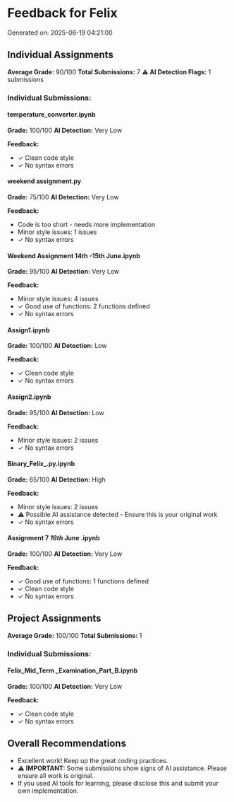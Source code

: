 # Feedback for Felix

Generated on: 2025-06-19 04:21:00

## Individual Assignments

**Average Grade:** 90/100
**Total Submissions:** 7
**⚠️ AI Detection Flags:** 1 submissions

### Individual Submissions:

#### temperature_converter.ipynb
**Grade:** 100/100
**AI Detection:** Very Low

**Feedback:**
- ✓ Clean code style
- ✓ No syntax errors

#### weekend assignment.py
**Grade:** 75/100
**AI Detection:** Very Low

**Feedback:**
- Code is too short - needs more implementation
- Minor style issues: 1 issues
- ✓ No syntax errors

#### Weekend Assignment 14th -15th June.ipynb
**Grade:** 95/100
**AI Detection:** Very Low

**Feedback:**
- Minor style issues: 4 issues
- ✓ Good use of functions: 2 functions defined
- ✓ No syntax errors

#### Assign1.ipynb
**Grade:** 100/100
**AI Detection:** Low

**Feedback:**
- ✓ Clean code style
- ✓ No syntax errors

#### Assign2.ipynb
**Grade:** 95/100
**AI Detection:** Low

**Feedback:**
- Minor style issues: 2 issues
- ✓ No syntax errors

#### Binary_Felix_.py.ipynb
**Grade:** 65/100
**AI Detection:** High

**Feedback:**
- Minor style issues: 2 issues
- ⚠️ Possible AI assistance detected - Ensure this is your original work
- ✓ No syntax errors

#### Assignment 7 _16th_ June .ipynb
**Grade:** 100/100
**AI Detection:** Very Low

**Feedback:**
- ✓ Good use of functions: 1 functions defined
- ✓ Clean code style
- ✓ No syntax errors

## Project Assignments

**Average Grade:** 100/100
**Total Submissions:** 1

### Individual Submissions:

#### Felix_Mid_Term _Examination_Part_B.ipynb
**Grade:** 100/100
**AI Detection:** Very Low

**Feedback:**
- ✓ Clean code style
- ✓ No syntax errors

## Overall Recommendations

- Excellent work! Keep up the great coding practices.
- ⚠️ **IMPORTANT:** Some submissions show signs of AI assistance. Please ensure all work is original.
- If you used AI tools for learning, please disclose this and submit your own implementation.
